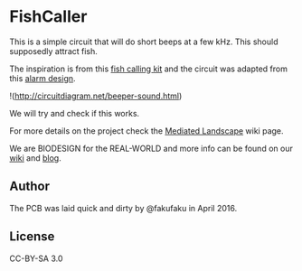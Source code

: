 FishCaller
==========

This is a simple circuit that will do short beeps at a few kHz. This should supposedly attract fish.

The inspiration is from this [fish calling kit](https://www.youtube.com/watch?v=3qwl95RwPuM)
and the circuit was adapted from this [alarm design](http://circuitdiagram.net/beeper-sound.html).

!(http://circuitdiagram.net/beeper-sound.html)

We will try and check if this works.

For more details on the project check the [Mediated
Landscape](http://wiki.biodesign.cc/wiki/Mediated_Landscapes) wiki page.

We are BIODESIGN for the REAL-WORLD and more info can be
found on our [wiki](http://wiki.biodesign.cc) and [blog](http://biodesign.cc).

Author
------

The PCB was laid quick and dirty by @fakufaku in April 2016.

License
-------

CC-BY-SA 3.0
